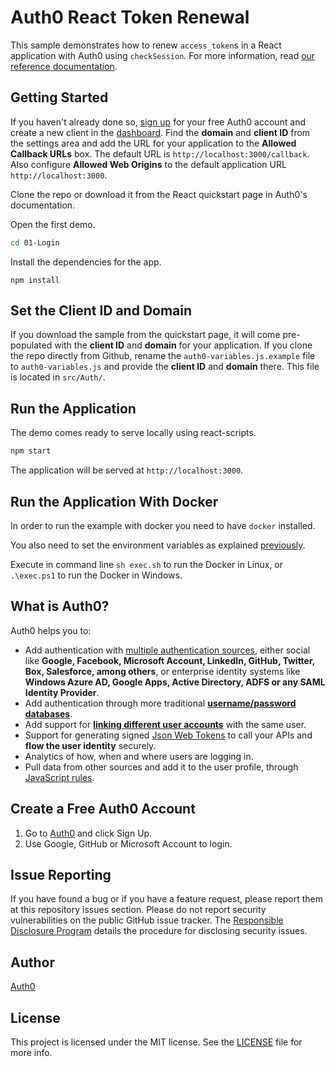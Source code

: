 # Auth0 React Token Renewal

This sample demonstrates how to renew `access_token`s in a React application with Auth0 using `checkSession`. For more information, read [our reference documentation](https://auth0.com/docs/libraries/auth0js#using-checksession-to-acquire-new-tokens).

## Getting Started

If you haven't already done so, [sign up](https://auth0.com) for your free Auth0 account and create a new client in the [dashboard](https://manage.auth0.com). Find the **domain** and **client ID** from the settings area and add the URL for your application to the **Allowed Callback URLs** box. The default URL is `http://localhost:3000/callback`. Also configure **Allowed Web Origins** to the default application URL `http://localhost:3000`.

Clone the repo or download it from the React quickstart page in Auth0's documentation.

Open the first demo.

```bash
cd 01-Login
```

Install the dependencies for the app.

```
npm install
```

## Set the Client ID and Domain

If you download the sample from the quickstart page, it will come pre-populated with the **client ID** and **domain** for your application. If you clone the repo directly from Github, rename the `auth0-variables.js.example` file to `auth0-variables.js` and provide the **client ID** and **domain** there. This file is located in `src/Auth/`.

## Run the Application

The demo comes ready to serve locally using react-scripts.

```bash
npm start
```

The application will be served at `http://localhost:3000`.

## Run the Application With Docker

In order to run the example with docker you need to have `docker` installed.

You also need to set the environment variables as explained [previously](#set-the-client-id-and-domain).

Execute in command line `sh exec.sh` to run the Docker in Linux, or `.\exec.ps1` to run the Docker in Windows.

## What is Auth0?

Auth0 helps you to:

* Add authentication with [multiple authentication sources](https://docs.auth0.com/identityproviders), either social like **Google, Facebook, Microsoft Account, LinkedIn, GitHub, Twitter, Box, Salesforce, among others**, or enterprise identity systems like **Windows Azure AD, Google Apps, Active Directory, ADFS or any SAML Identity Provider**.
* Add authentication through more traditional **[username/password databases](https://docs.auth0.com/mysql-connection-tutorial)**.
* Add support for **[linking different user accounts](https://docs.auth0.com/link-accounts)** with the same user.
* Support for generating signed [Json Web Tokens](https://docs.auth0.com/jwt) to call your APIs and **flow the user identity** securely.
* Analytics of how, when and where users are logging in.
* Pull data from other sources and add it to the user profile, through [JavaScript rules](https://docs.auth0.com/rules).

## Create a Free Auth0 Account

1. Go to [Auth0](https://auth0.com/signup) and click Sign Up.
2. Use Google, GitHub or Microsoft Account to login.

## Issue Reporting

If you have found a bug or if you have a feature request, please report them at this repository issues section. Please do not report security vulnerabilities on the public GitHub issue tracker. The [Responsible Disclosure Program](https://auth0.com/whitehat) details the procedure for disclosing security issues.

## Author

[Auth0](https://auth0.com)

## License

This project is licensed under the MIT license. See the [LICENSE](LICENSE.txt) file for more info.

